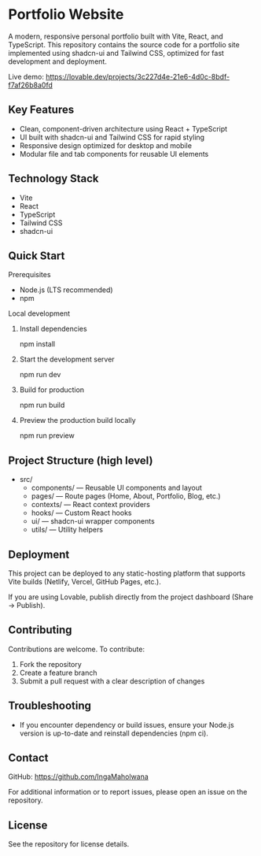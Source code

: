 # Portfolio Website

A modern, responsive personal portfolio built with Vite, React, and TypeScript. This repository contains the source code for a portfolio site implemented using shadcn-ui and Tailwind CSS, optimized for fast development and deployment.

Live demo: https://lovable.dev/projects/3c227d4e-21e6-4d0c-8bdf-f7af26b8a0fd

## Key Features

- Clean, component-driven architecture using React + TypeScript
- UI built with shadcn-ui and Tailwind CSS for rapid styling
- Responsive design optimized for desktop and mobile
- Modular file and tab components for reusable UI elements

## Technology Stack

- Vite
- React
- TypeScript
- Tailwind CSS
- shadcn-ui

## Quick Start

Prerequisites

- Node.js (LTS recommended)
- npm

Local development

1. Install dependencies

   npm install

2. Start the development server

   npm run dev

3. Build for production

   npm run build

4. Preview the production build locally

   npm run preview

## Project Structure (high level)

- src/
  - components/      — Reusable UI components and layout
  - pages/           — Route pages (Home, About, Portfolio, Blog, etc.)
  - contexts/        — React context providers
  - hooks/           — Custom React hooks
  - ui/              — shadcn-ui wrapper components
  - utils/           — Utility helpers

## Deployment

This project can be deployed to any static-hosting platform that supports Vite builds (Netlify, Vercel, GitHub Pages, etc.).

If you are using Lovable, publish directly from the project dashboard (Share -> Publish).

## Contributing

Contributions are welcome. To contribute:

1. Fork the repository
2. Create a feature branch
3. Submit a pull request with a clear description of changes

## Troubleshooting

- If you encounter dependency or build issues, ensure your Node.js version is up-to-date and reinstall dependencies (npm ci).

## Contact

GitHub: https://github.com/IngaMaholwana

For additional information or to report issues, please open an issue on the repository.

## License

See the repository for license details.
